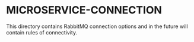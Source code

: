 # MICROSERVICE-CONNECTION

This directory contains RabbitMQ connection options and in the future will contain rules of connectivity.
